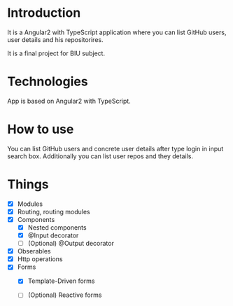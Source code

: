 # Introduction
It is a Angular2 with TypeScript application where you can list GitHub users, user details and his repositorires. 

It is a final project for BIU subject.

# Technologies
App is based on Angular2 with TypeScript. 

# How to use

You can list GitHub users and concrete user details after type login in input search box. 
Additionally you can list user repos and they details. 

# Things

- [x] Modules
- [x] Routing, routing modules
- [x] Components
    - [x] Nested components
    - [x] @Input decorator 
    - [ ] \(Optional) @Output decorator
- [x] Obserables
- [x] Http operations
- [x] Forms
    - [x] Template-Driven forms
    - [ ] \(Optional) Reactive forms
    
